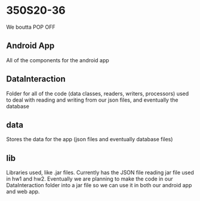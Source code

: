 # 350S20-36
We boutta POP OFF

## Android App
All of the components for the android app

## DataInteraction
Folder for all of the code (data classes, readers, writers, processors) used to deal with reading and writing from our json files, and eventually the database

## data
Stores the data for the app (json files and eventually database files)

## lib
Libraries used, like .jar files. Currently has the JSON file reading jar file used in hw1 and hw2. Eventually we are planning to make the code in our DataInteraction folder into a jar file so we can use it in both our android app and web app.
